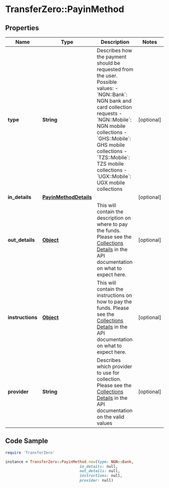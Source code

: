 # TransferZero::PayinMethod

## Properties

Name | Type | Description | Notes
------------ | ------------- | ------------- | -------------
**type** | **String** | Describes how the payment should be requested from the user.  Possible values: - &#x60;NGN::Bank&#x60;: NGN bank and card collection requests - &#x60;NGN::Mobile&#x60;: NGN mobile collections - &#x60;GHS::Mobile&#x60;: GHS mobile collections - &#x60;TZS::Mobile&#x60;: TZS mobile collections - &#x60;UGX::Mobile&#x60;: UGX mobile collections  | [optional] 
**in_details** | [**PayinMethodDetails**](PayinMethodDetails.md) |  | [optional] 
**out_details** | [**Object**](.md) | This will contain the description on where to pay the funds. Please see the [Collections Details](https://docs.transferzero.com/docs/collection-details) in the API documentation on what to expect here. | [optional] 
**instructions** | [**Object**](.md) | This will contain the instructions on how to pay the funds. Please see the [Collections Details](https://docs.transferzero.com/docs/collection-details) in the API documentation on what to expect here. | [optional] 
**provider** | **String** | Describes which provider to use for collection. Please see the [Collections Details](https://docs.transferzero.com/docs/collection-details) in the API documentation on the valid values | [optional] 

## Code Sample

```ruby
require 'TransferZero'

instance = TransferZero::PayinMethod.new(type: NGN::Bank,
                                 in_details: null,
                                 out_details: null,
                                 instructions: null,
                                 provider: null)
```


